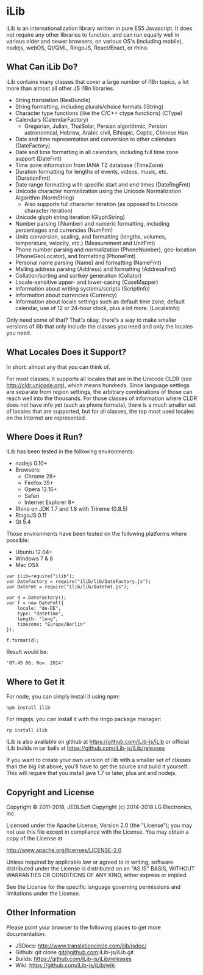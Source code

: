 
iLib
==== 

iLib is an internationalization library written in pure ES5 Javascript. It does not require any other libraries to function,
and can run equally well in various older and newer browsers, on various OS's (including mobile), nodejs, webOS, Qt/QML, 
RingoJS, React/Enact, or rhino.


What Can iLib Do?
------

iLib contains many classes that cover a large number of i18n topics, a lot more than almost all other JS i18n libraries.

* String translation (ResBundle)
* String formatting, including plurals/choice formats (IString)
* Character type functions (like the C/C++ ctype functions) (CType)
* Calendars (CalendarFactory)
    * Gregorian, Julian, ThaiSolar, Persian algorithmic, Persian astronomical, Hebrew, Arabic civil, Ethiopic, Coptic, Chinese Han
* Date and time representation and conversion to other calendars (DateFactory)
* Date and time formatting in all calendars, including full time zone support (DateFmt)
* Time zone information from IANA TZ database (TimeZone)
* Duration formatting for lengths of events, videos, music, etc. (DurationFmt)
* Date range formatting with specific start and end times (DateRngFmt)
* Unicode character normalization using the Unicode Normalization Algorithm (NormString)
    * Also supports full character iteration (as opposed to Unicode character iteration)
* Unicode glyph string iteration (GlyphString)
* Number parsing (INumber) and numeric formatting, including percentages and currencies (NumFmt)
* Units conversion, scaling, and formatting (lengths, volumes, temperature, velocity, etc.) (Measurement and UnitFmt)
* Phone number parsing and normalization (PhoneNumber), geo-location (PhoneGeoLocator), and formatting (PhoneFmt)
* Personal name parsing (Name) and formatting (NameFmt)
* Mailing address parsing (Address) and formatting (AddressFmt)
* Collation/sorting and sortkey generation (Collator)
* Locale-sensitive upper- and lower-casing (CaseMapper)
* Information about writing systems/scripts (ScriptInfo)
* Information about currencies (Currency)
* Information about locale settings such as default time zone, default calendar, use of 12 or 24-hour clock, 
plus a lot more. (LocaleInfo)

Only need some of that? That's okay, there's a way to make smaller versions of ilib that only include the classes you need
and only the locales you need.

What Locales Does it Support?
------

In short: almost any that you can think of.

For most classes, it supports all locales that are in the Unicode CLDR (see http://cldr.unicode.org), which means hundreds. 
Since language settings are separate from region settings, the arbitrary combinations of those can reach well
into the thousands. For those classes of information where CLDR does not have info yet (such as phone formats), there is a 
much smaller set of locales that are supported, but for all classes, the top most used locales on the Internet are represented.

Where Does it Run?
-------

ILib has been tested in the following environments:

* nodejs 0.10+
* Browsers:
    * Chrome 28+
    * Firefox 35+
    * Opera 12.16+
    * Safari 
    * Internet Explorer 8+
* Rhino on JDK 1.7 and 1.8 with Trireme (0.8.5)
* RingoJS 0.11
* Qt 5.4

Those environments have been tested on the following platforms where possible:

* Ubuntu 12.04+
* Windows 7 & 8
* Mac OSX


~~~~~
var ilib=require("ilib");
var DateFactory = require("ilib/lib/DateFactory.js");
var DateFmt = require("ilib/lib/DateFmt.js");

var d = DateFactory();
var f = new DateFmt({
	locale: "de-DE",
    type: "datetime",
    length: "long",
    timezone: "Europe/Berlin"
});

f.format(d);
~~~~~

Result would be:

~~~~~
'07:45 06. Nov. 2014'
~~~~~

Where to Get it
-------

For node, you can simply install it using npm: 

~~~~~
npm install ilib
~~~~~

For ringojs, you can install it with the ringo package manager:

~~~~~
rp install ilib
~~~~~

ILib is also available on github at https://github.com/iLib-js/iLib
or official iLib builds in tar balls at https://github.com/iLib-js/iLib/releases

If you want to create your own version of ilib with a smaller set of classes than the big list above, you'll have to
get the source and build it yourself. This will require that you install java 1.7 or later, plus ant and nodejs.

Copyright and License
-------

Copyright &copy; 2011-2018, JEDLSoft
Copyright (c) 2014-2018 LG Electronics, Inc.

Licensed under the Apache License, Version 2.0 (the "License");
you may not use this file except in compliance with the License.
You may obtain a copy of the License at

http://www.apache.org/licenses/LICENSE-2.0

Unless required by applicable law or agreed to in writing, software
distributed under the License is distributed on an "AS IS" BASIS,
WITHOUT WARRANTIES OR CONDITIONS OF ANY KIND, either express or implied.

See the License for the specific language governing permissions and
limitations under the License.


Other Information
------

Please point your browser to the following places to get more documentation:

- JSDocs: http://www.translationcircle.com/ilib/jsdoc/
- Github: git clone git@github.com:iLib-js/iLib.git
- Builds: https://github.com/iLib-js/iLib/releases
- Wiki: https://github.com/iLib-js/iLib/wiki
